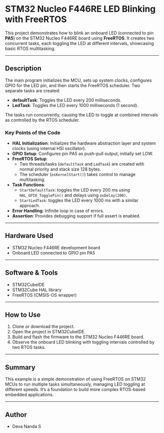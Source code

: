 # STM32 Nucleo F446RE LED Blinking with FreeRTOS

This project demonstrates how to blink an onboard LED (connected to pin **PA5**) on the STM32 Nucleo F446RE board using **FreeRTOS**. It creates two concurrent tasks, each toggling the LED at different intervals, showcasing basic RTOS multitasking.

---

## Description

The main program initializes the MCU, sets up system clocks, configures GPIO for the LED pin, and then starts the FreeRTOS scheduler. Two separate tasks are created:

- **defaultTask**: Toggles the LED every 200 milliseconds.
- **LedTask**: Toggles the LED every 1000 milliseconds (1 second).

The tasks run concurrently, causing the LED to toggle at combined intervals as controlled by the RTOS scheduler.

### Key Points of the Code

- **HAL Initialization**: Initializes the hardware abstraction layer and system clocks (using internal HSI oscillator).
- **GPIO Setup**: Configures pin PA5 as push-pull output, initially set LOW.
- **FreeRTOS Setup**:  
  - Two threads/tasks (`defaultTask` and `LedTask`) are created with normal priority and stack size 128 bytes.  
  - The scheduler (`osKernelStart()`) takes control to manage multitasking.
- **Task Functions**:  
  - `StartDefaultTask`: toggles the LED every 200 ms using `HAL_GPIO_TogglePin()` and delays using `osDelay(200)`.  
  - `StartLedTask`: toggles the LED every 1000 ms with a similar approach.
- **Error Handling**: Infinite loop in case of errors.
- **Assertion**: Provides debugging support if full assert is enabled.

---

## Hardware Used

- STM32 Nucleo F446RE development board
- Onboard LED connected to GPIO pin PA5

---

## Software & Tools

- STM32CubeIDE
- STM32Cube HAL library
- FreeRTOS (CMSIS-OS wrapper)

---

## How to Use

1. Clone or download the project.
2. Open the project in STM32CubeIDE.
3. Build and flash the firmware to the STM32 Nucleo F446RE board.
4. Observe the onboard LED blinking with toggling intervals controlled by two RTOS tasks.

---

## Summary

This example is a simple demonstration of using FreeRTOS on STM32 MCUs to run multiple tasks simultaneously, managing LED toggling at different speeds. It’s a foundation to build more complex RTOS-based embedded applications.

---
## Author

- Deva Nanda S
